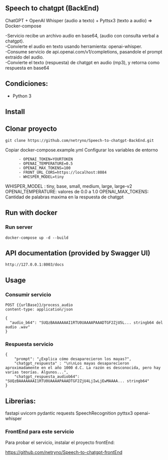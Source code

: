 ## Speech to chatgpt (BackEnd)

ChatGPT + OpenAI Whisper (audio a texto) + Pyttsx3 (texto a audio) => Docker-compose

-Servicio recibe un archivo audio en base64, (audio con consulta verbal a chatgpt).<br>
-Convierte el audio en texto usando herramienta: openai-whisper.<br>
-Consume servicio de api.openai.com/v1/completions, pasandole el prompt extraido del audio.<br>
-Convierte el texto (respuesta) de chatgpt en audio (mp3), y retorna como respuesta en base64<br>



## Condiciones:

- Python 3

## Install
## Clonar proyecto

```
git clone https://github.com/netryno/Speech-to-chatgpt-BackEnd.git
```
Copiar docker-compose.example.yml
Configurar los variables de entorno

```
      - OPENAI_TOKEN=YOURTOKEN
      - OPENAI_TEMPERATURE=0.5
      - OPENAI_MAX_TOKENS=100
      - FRONT_URL_CORS=https://localhost:8084
      - WHISPER_MODEL=tiny
```

WHISPER_MODEL : tiny, base, small, medium, large, large-v2
OPENAI_TEMPERATURE: valores de 0.0 a 1.0
OPENAI_MAX_TOKENS: Cantidad de palabras maxima en la respuesta de chatgpt

## Run with docker

### Run server

```
docker-compose up -d --build
```

## API documentation (provided by Swagger UI)

```
http://127.0.0.1:8003/docs
```


## Usage
### Consumir servicio

```
POST {{urlBase}}/process_audio
content-type: application/json

{
  "audio_b64": "SUQzBAAAAAAAI1RTU0UAAAAPAAADTGF2ZjU5L... stringb64 del audio .wav"
}
```

### Respuesta servicio
```
{
    "prompt": "¿Explica cómo desaparecieron los mayas?",
    "chatgpt_respuesta" : "\n\nLos mayas desaparecieron aproximadamente en el año 1000 d.C. La razón es desconocida, pero hay varias teorías. Algunos...",
    "chatgpt_respuesta_audiob64": "SUQzBAAAAAAAI1RTU0UAAAAPAAADTGF2ZjU4LjIwLjEwMAAAA... stringb64"
}
```





## Librerias:
fastapi
uvicorn
pydantic
requests
SpeechRecognition
pyttsx3
openai-whisper


### FrontEnd para este servicio
Para probar el servicio, instalar el proyecto frontEnd:

https://github.com/netryno/Speech-to-chatgpt-frontEnd

